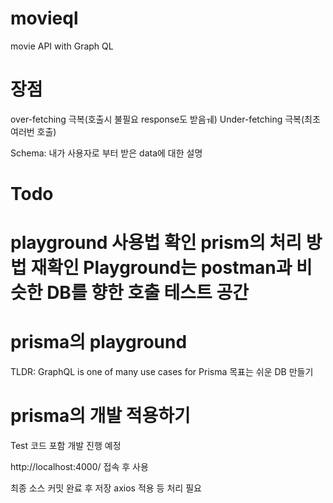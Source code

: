 # movieql

movie API with Graph QL

# 장점

over-fetching 극복(호출시 불필요 response도 받음ㅞ)
Under-fetching 극복(최초 여러번 호출)

Schema: 내가 사용자로 부터 받은 data에 대한 설명

# Todo

playground 사용법 확인
prism의 처리 방법 재확인
Playground는 postman과 비슷한 DB를 향한 호출 테스트 공간
=======

# prisma의 playground

TLDR: GraphQL is one of many use cases for Prisma
목표는 쉬운 DB 만들기

# prisma의 개발 적용하기
Test 코드 포함 개발 진행 예정

http://localhost:4000/ 접속 후 사용

최종 소스 커밋 완료 후 저장
axios 적용 등 처리 필요
